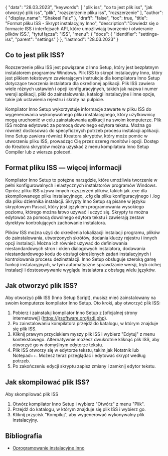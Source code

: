 {
"data": "28.03.2023",
  "keywords": [
"plik iss",
"co to jest plik iss",
"jak otworzyć plik iss",
"plik",
"rozszerzenie pliku iss",
"rozszerzenie"
],
  "author": {
"display_name": "Shakeel Faiz"
},
"draft": "false",
"toc": true,
"title": "Format pliku ISS - Skrypt instalacyjny Inno",
  "description":"Dowiedz się o formacie ISS i interfejsach API, które umożliwiają tworzenie i otwieranie plików ISS.",
"tytuł łącza": "ISS",
  "menu": {
    "docs": {
      "identifier": "settings-iss",
      "parent": "settings"
}
},
"lastmod": "28.03.2023"
}

## Co to jest plik ISS?

Rozszerzenie pliku ISS jest powiązane z Inno Setup, który jest bezpłatnym instalatorem programów Windows. Plik ISS to skrypt instalacyjny Inno, który jest plikiem tekstowym zawierającym instrukcje dla kompilatora Inno Setup dotyczące tworzenia instalatora dla określonej aplikacji. Plik ISS zawiera wiele różnych ustawień i opcji konfiguracyjnych, takich jak nazwa i numer wersji aplikacji, pliki do zainstalowania, katalogi instalacyjne i inne opcje, takie jak ustawienia rejestru i skróty na pulpicie.

Kompilator Inno Setup wykorzystuje informacje zawarte w pliku ISS do wygenerowania wykonywalnego pliku instalacyjnego, który użytkownicy mogą uruchomić w celu zainstalowania aplikacji na swoim komputerze. Plik ISS można edytować za pomocą dowolnego edytora tekstu. Można go również dostosować do specyficznych potrzeb procesu instalacji aplikacji. Inno Setup zawiera również Kreatora skryptów, który może pomóc w utworzeniu pliku ISS, prowadząc Cię przez szereg monitów i opcji. Dostęp do Kreatora skryptów można uzyskać z menu kompilatora Inno Setup Compiler lub z wiersza poleceń.

## Format pliku ISS — więcej informacji

Kompilator Inno Setup to potężne narzędzie, które umożliwia tworzenie w pełni konfigurowalnych i elastycznych instalatorów programów Windows. Oprócz pliku ISS używa innych rozszerzeń plików, takich jak .exe dla skompilowanego pliku instalacyjnego, .cfg dla pliku konfiguracyjnego i .log dla pliku dziennika instalacji. Skrypty Inno Setup są pisane w języku skryptowym Pascal, który jest językiem programowania wysokiego poziomu, którego można łatwo używać i uczyć się. Skrypty te można edytować za pomocą dowolnego edytora tekstu i zawierają zestaw dyrektyw kontrolujących zachowanie instalatora.

Plików ISS można użyć do określenia lokalizacji instalacji programu, plików do zainstalowania, utworzonych skrótów, dodania kluczy rejestru i innych opcji instalacji. Można ich również używać do definiowania niestandardowych stron i okien dialogowych instalatora, dodawania niestandardowego kodu do obsługi określonych zadań instalacyjnych i kontrolowania procesu dezinstalacji. Inno Setup obsługuje szeroką gamę funkcji instalacyjnych, w tym automatyczne sprawdzanie wersji, tryb cichej instalacji i dostosowywanie wyglądu instalatora z obsługą wielu języków.

## Jak otworzyć plik ISS?

Aby otworzyć plik ISS (Inno Setup Script), musisz mieć zainstalowany na swoim komputerze kompilator Inno Setup. Oto kroki, aby otworzyć plik ISS:

1. Pobierz i zainstaluj kompilator Inno Setup z [oficjalnej strony internetowej] (https://jrsoftware.org/isdl.php).
2. Po zainstalowaniu kompilatora przejdź do katalogu, w którym znajduje się plik ISS.
3. Kliknij prawym przyciskiem myszy plik ISS i wybierz "Edytuj" z menu kontekstowego. Alternatywnie możesz dwukrotnie kliknąć plik ISS, aby otworzyć go w domyślnym edytorze tekstu.
4. Plik ISS otworzy się w edytorze tekstu, takim jak Notatnik lub Notepad++. Możesz teraz przeglądać i edytować skrypt według potrzeb.
5. Po zakończeniu edycji skryptu zapisz zmiany i zamknij edytor tekstu.

## Jak skompilować plik ISS?

Aby skompilować plik ISS

1. Otwórz kompilator Inno Setup i wybierz "Otwórz" z menu "Plik".
2. Przejdź do katalogu, w którym znajduje się plik ISS i wybierz go.
3. Kliknij przycisk "Kompiluj", aby wygenerować wykonywalny plik instalacyjny.

## Bibliografia
* [Oprogramowanie instalacyjne Inno](https://jrsoftware.org/isdl.php)

